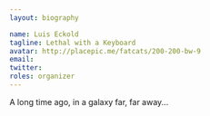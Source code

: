 ```yaml
---
layout: biography

name: Luis Eckold
tagline: Lethal with a Keyboard
avatar: http://placepic.me/fatcats/200-200-bw-9 
email:
twitter: 
roles: organizer
---
```

A long time ago, in a galaxy far, far away...
